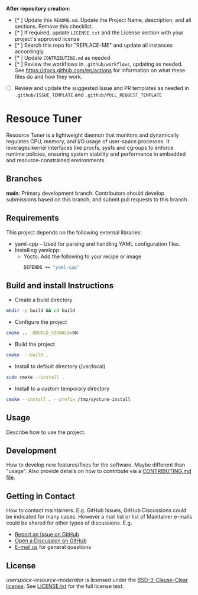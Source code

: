 **After repository creation:**
- [* ] Update this `README.md`. Update the Project Name, description, and all sections. Remove this checklist.
- [* ] If required, update `LICENSE.txt` and the License section with your project's approved license
- [* ] Search this repo for "REPLACE-ME" and update all instances accordingly
- [* ] Update `CONTRIBUTING.md` as needed
- [* ] Review the workflows in `.github/workflows`, updating as needed. See https://docs.github.com/en/actions for information on what these files do and how they work.
- [ ] Review and update the suggested Issue and PR templates as needed in `.github/ISSUE_TEMPLATE` and `.github/PULL_REQUEST_TEMPLATE`

# Resouce Tuner

Resource Tuner is a lightweight daemon that monitors and dynamically regulates CPU, memory, and I/O usage of user-space processes.
It leverages kernel interfaces like procfs, sysfs and cgroups to enforce runtime policies, ensuring system stability and performance in embedded and resource-constrained environments.

## Branches

**main**: Primary development branch. Contributors should develop submissions based on this branch, and submit pull requests to this branch.

## Requirements

This project depends on the following external libraries:
* yaml-cpp – Used for parsing and handling YAML configuration files.
* Installing yamlcpp:
  * Yocto: Add the following to your recipe or image
    ```bash
    DEPENDS += "yaml-cpp"
    ```

## Build and install Instructions
* Create a build directory
```bash
mkdir -p build && cd build
```
* Configure the project
```bash
cmake .. -DBUILD_SIGNALS=ON
```
* Build the project
```bash
cmake  --build .
```
* Install to default directory (/usr/local)
```bash
sudo cmake --install .
```
* Install to a custom temporary directory
```bash
cmake --install . --prefix /tmp/systune-install
```

## Usage

Describe how to use the project.

## Development

How to develop new features/fixes for the software. Maybe different than "usage". Also provide details on how to contribute via a [CONTRIBUTING.md file](CONTRIBUTING.md).

## Getting in Contact

How to contact maintainers. E.g. GitHub Issues, GitHub Discussions could be indicated for many cases. However a mail list or list of Maintainer e-mails could be shared for other types of discussions. E.g.

* [Report an Issue on GitHub](../../issues)
* [Open a Discussion on GitHub](../../discussions)
* [E-mail us](mailto:CSE.Perf.dev@qti.qualcomm.com) for general questions

## License

*userspace-resource-moderator* is licensed under the [BSD-3-Clause-Clear license](https://spdx.org/licenses/BSD-3-Clause-Clear.html). See [LICENSE.txt](LICENSE.txt) for the full license text.
